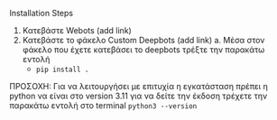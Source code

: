 Installation Steps
1. Κατεβάστε Webots  (add link)
2. Κατεβάστε το φάκελο Custom Deepbots (add link)
   a. Μέσα στον φάκελο που έχετε κατεβάσει το deepbots τρέξτε την παρακάτω εντολή
   * ```pip install .```

ΠΡΟΣΟΧΗ: Για να λειτουργήσει με επιτυχία η εγκατάσταση πρέπει η python να είναι στο version 3.11
για να δείτε την έκδοση τρέχετε την παρακάτω εντολή στο terminal
```python3 --version```